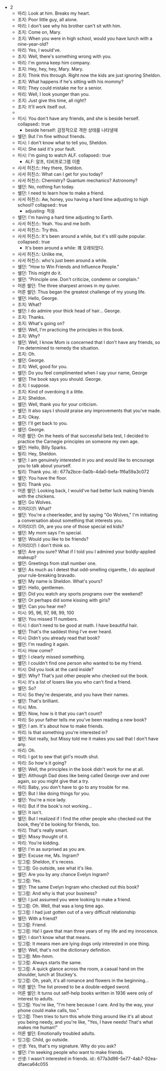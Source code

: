 - 2
	- 마리: Look at him. Breaks my heart.
	- 조지: Poor little guy, all alone.
	- 마리: I don't see why his brother can't sit with him.
	- 조지: Come on, Mary.
	- 조지: When you were in high school, would you have lunch with a nine-year-old?
	- 마리: Yes, I would've.
	- 조지: Well, there's something wrong with you.
	- 마리: I'm gonna keep him company.
	- 조지: Hey, hey, hey, Mary. Mary.
	- 조지: Think this through. Right now the kids are just ignoring Sheldon.
	- 조지: What happens if he's sitting with his mommy?
	- 마리: They could mistake me for a senior.
	- 마리: Well, I look younger than you.
	- 조지: Just give this time, all right?
	- 조지: It'll work itself out.
	-
	- 미시: You don't have any friends, and she is beside herself.
	  collapsed:: true
		- beside herself: 감정적으로 격한 상태를 나타낼때
	- 쉘던: But I'm fine without friends.
	- 미시: I don't know what to tell you, Sheldon.
	- 미시: She said it's your fault.
	- 미시: I'm going to watch ALF.
	  collapsed:: true
		- ALF: 알프, 티비프로그램 이름
	- 사서 허친스: Hey there, Sheldon.
	- 사서 허친스: What can I get for you today?
	- 사서 허친스: Chemistry? Quantum mechanics? Astronomy?
	- 쉘던: No, nothing fun today.
	- 쉘던: I need to learn how to make a friend.
	- 사서 허친스: Aw, honey, you having a hard time adjusting to high school?
	  collapsed:: true
		- adjusting: 적응
	- 쉘던: I'm having a hard time adjusting to Earth.
	- 사서 허친스: Yeah. You and me both.
	- 사서 허친스: Try this.
	- 사서 허친스: It's been around a while, but it's still quite popular.
	  collapsed:: true
		- It's been around a while: 꽤 오래되었다.
	- 사서 허친스: Unlike me,
	- 사서 허친스: who's just been around a while.
	- 쉘던: "How to Win Friends and Influence People."
	- 쉘던: This might do it.
	- 쉘던: "Principle one. Don't criticize, condemn or complain."
	- 어른 쉘던: The three sharpest arrows in my quiver.
	- 어른 쉘던: Thus began the greatest challenge of my young life.
	- 쉘던: Hello, George.
	- 조지: What?
	- 쉘던: I do admire your thick head of hair... George.
	- 조지: Thanks.
	- 조지: What's going on?
	- 쉘던: Well, I'm practicing the principles in this book.
	- 조지: Why?
	- 쉘던: Well, I know Mom is concerned that I don't have any friends, so I'm determined to remedy the situation.
	- 조지: Oh.
	- 쉘던: George.
	- 조지: Well, good for you.
	- 쉘던: Do you feel complimented when I say your name, George
	- 쉘던: The book says you should. George.
	- 조지: I suppose.
	- 조지: Kind of overdoing it a little.
	- 조지: Sheldon.
	- 쉘던: Well, thank you for your criticism.
	- 쉘던: It also says I should praise any improvements that you've made.
	- 조지: Okay.
	- 쉘던: I'll get back to you.
	- 쉘던: George.
	- 어른 쉘던: On the heels of that successful beta test, I decided to practice the Carnegie principles on someone my own age.
	- 쉘던: Hello, Billy Sparks.
	- 빌리: Hey, Sheldon.
	- 쉘던: I am genuinely interested in you and would like to encourage you to talk about yourself.
	- 빌리: Thank you.
	  id:: 677a2bce-0a0b-4da0-befa-1f6a59a3c072
	- 쉘던: You have the floor.
	- 빌리: Thank you.
	- 어른 쉘던: Looking back, I would've had better luck making friends with the chickens.
	- 쉘던: Go Wolves.
	- 치어리더1: What?
	- 쉘던: You're a cheerleader, and by saying "Go Wolves," I'm initiating a conversation about something that interests you.
	- 치어리더1: Oh, are you one of those special ed kids?
	- 쉘던: My mom says I'm special.
	- 쉘던: Would you like to be friends?
	- 치어리더1: I don't think so.
	- 쉘던: Are you sure? What if I told you I admired your boldly-applied makeup?
	- 쉘던: Greetings from stall number one.
	- 쉘던: As much as I detest that odd-smelling cigarette, I do applaud your rule-breaking bravado.
	- 쉘던: My name is Sheldon. What's yours?
	- 쉘던: Hello, gentlemen.
	- 쉘던: Did you watch any sports programs over the weekend?
	- 쉘던: Or perhaps did some kissing with girls?
	- 쉘던: Can you hear me?
	- 미시: 95, 96, 97, 98, 99, 100
	- 쉘던: You missed 11 numbers.
	- 미시: I don't need to be good at math. I have beautiful hair.
	- 쉘던: That's the saddest thing I've ever heard.
	- 미시: Didn't you already read that book?
	- 쉘던: I'm reading it again.
	- 미시: How come?
	- 쉘던: I clearly missed something.
	- 쉘던: I couldn't find one person who wanted to be my friend.
	- 미시: Did you look at the card inside?
	- 쉘던: Why? That's just other people who checked out the book.
	- 미시: It's a list of losers like you who can't find a friend.
	- 쉘던: So?
	- 미시: So they're desperate, and you have their names.
	- 쉘던: That's brilliant.
	- 미시: Mm.
	- 쉘던: Now, how is it that you can't count?
	- 마리: So your father tells me you've been reading a new book?
	- 쉘던: I am. It's about how to make friends.
	- 마리: Is that something you're interested in?
	- 쉘던: Not really, but Missy told me it makes you sad that I don't have any.
	- 마리: Oh.
	- 마리: I got to sew that girl's mouth shut.
	- 마리: So how's it going?
	- 쉘던: Well, the principles in the book didn't work for me at all.
	- 쉘던: Although Dad does like being called George over and over again, so you might give that a try.
	- 마리: Baby, you don't have to go to any trouble for me.
	- 쉘던: But I like doing things for you.
	- 쉘던: You're a nice lady.
	- 마리: But if the book's not working...
	- 쉘던: It isn't.
	- 쉘던: But I realized if I find the other people who checked out the book, they'd be looking for friends, too.
	- 마리: That's really smart.
	- 쉘던: Missy thought of it.
	- 마리: You're kidding.
	- 쉘던: I'm as surprised as you are.
	- 쉘던: Excuse me, Ms. Ingram?
	- 잉그럼: Sheldon, it's recess.
	- 잉그럼: Go outside, see what it's like.
	- 쉘던: Are you by any chance Evelyn Ingram?
	- 잉그럼: Yes.
	- 쉘던: The same Evelyn Ingram who checked out this book?
	- 잉그럼: And why is that your business?
	- 쉘던:  I just assumed you were looking to make a friend.
	- 잉그럼: Oh. Well, that was a long time ago.
	- 잉그럼: I had just gotten out of a very difficult relationship
	- 쉘던: With a friend?
	- 잉그럼: Friend.
	- 잉그럼: Ha! I gave that man three years of my life and my innocence.
	- 쉘던: I don't know what that means.
	- 잉그럼: It means men are lying dogs only interested in one thing.
	- 쉘던: Well, that's not the dictionary definition.
	- 잉그럼: Mm-hmm.
	- 잉그럼: Always starts the same.
	- 잉그럼: A quick glance across the room, a casual hand on the shoulder, lunch at Stuckey's.
	- 잉그럼: Oh, yeah, it's all romance and flowers in the beginning...
	- 어른 쉘던: The list proved to be a double-edged sword.
	- 어른 쉘던: It turns out self-help books written in 1936 were only of interest to adults.
	- 잉그럼: You're like, "I'm here because I care. And by the way, your phone could make calls, too."
	- 잉그럼: Then tries to turn this whole thing around like it's all about you being needy, and you're like, "Yes, I have needs! That's what makes me human!"
	- 어른 쉘던: Emotionally troubled adults.
	- 잉그럼: Child, go outside.
	- 선생: Yes, that's my signature. Why do you ask?
	- 쉘던: I'm seeking people who want to make friends.
	- 선생: I wasn't interested in friends.
	  id:: 677a3d96-5e77-4ab7-92ea-dfaeca64c055